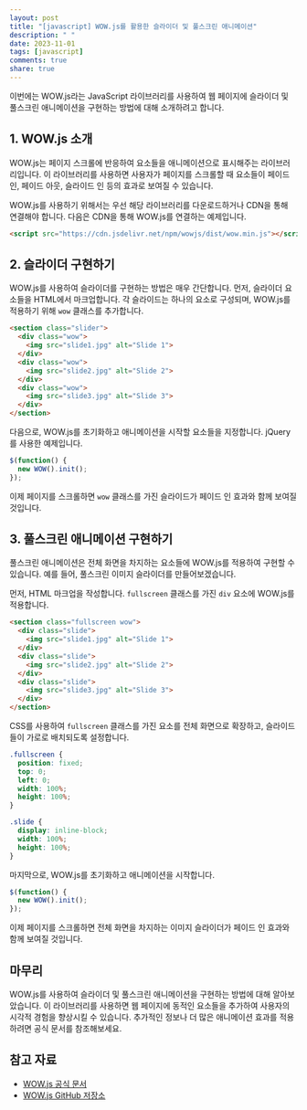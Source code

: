 ```yaml
---
layout: post
title: "[javascript] WOW.js를 활용한 슬라이더 및 풀스크린 애니메이션"
description: " "
date: 2023-11-01
tags: [javascript]
comments: true
share: true
---
```


이번에는 WOW.js라는 JavaScript 라이브러리를 사용하여 웹 페이지에 슬라이더 및 풀스크린 애니메이션을 구현하는 방법에 대해 소개하려고 합니다.

## 1. WOW.js 소개

WOW.js는 페이지 스크롤에 반응하여 요소들을 애니메이션으로 표시해주는 라이브러리입니다. 이 라이브러리를 사용하면 사용자가 페이지를 스크롤할 때 요소들이 페이드 인, 페이드 아웃, 슬라이드 인 등의 효과로 보여질 수 있습니다.

WOW.js를 사용하기 위해서는 우선 해당 라이브러리를 다운로드하거나 CDN을 통해 연결해야 합니다. 다음은 CDN을 통해 WOW.js를 연결하는 예제입니다.

```html
<script src="https://cdn.jsdelivr.net/npm/wowjs/dist/wow.min.js"></script>
```

## 2. 슬라이더 구현하기

WOW.js를 사용하여 슬라이더를 구현하는 방법은 매우 간단합니다. 먼저, 슬라이더 요소들을 HTML에서 마크업합니다. 각 슬라이드는 하나의 요소로 구성되며, WOW.js를 적용하기 위해 `wow` 클래스를 추가합니다.

```html
<section class="slider">
  <div class="wow">
    <img src="slide1.jpg" alt="Slide 1">
  </div>
  <div class="wow">
    <img src="slide2.jpg" alt="Slide 2">
  </div>
  <div class="wow">
    <img src="slide3.jpg" alt="Slide 3">
  </div>
</section>
```

다음으로, WOW.js를 초기화하고 애니메이션을 시작할 요소들을 지정합니다. jQuery를 사용한 예제입니다.

```javascript
$(function() {
  new WOW().init();
});
```

이제 페이지를 스크롤하면 `wow` 클래스를 가진 슬라이드가 페이드 인 효과와 함께 보여질 것입니다.

## 3. 풀스크린 애니메이션 구현하기

풀스크린 애니메이션은 전체 화면을 차지하는 요소들에 WOW.js를 적용하여 구현할 수 있습니다. 예를 들어, 풀스크린 이미지 슬라이더를 만들어보겠습니다.

먼저, HTML 마크업을 작성합니다. `fullscreen` 클래스를 가진 `div` 요소에 WOW.js를 적용합니다.

```html
<section class="fullscreen wow">
  <div class="slide">
    <img src="slide1.jpg" alt="Slide 1">
  </div>
  <div class="slide">
    <img src="slide2.jpg" alt="Slide 2">
  </div>
  <div class="slide">
    <img src="slide3.jpg" alt="Slide 3">
  </div>
</section>
```

CSS를 사용하여 `fullscreen` 클래스를 가진 요소를 전체 화면으로 확장하고, 슬라이드들이 가로로 배치되도록 설정합니다.

```css
.fullscreen {
  position: fixed;
  top: 0;
  left: 0;
  width: 100%;
  height: 100%;
}

.slide {
  display: inline-block;
  width: 100%;
  height: 100%;
}
```

마지막으로, WOW.js를 초기화하고 애니메이션을 시작합니다.

```javascript
$(function() {
  new WOW().init();
});
```

이제 페이지를 스크롤하면 전체 화면을 차지하는 이미지 슬라이더가 페이드 인 효과와 함께 보여질 것입니다.

## 마무리

WOW.js를 사용하여 슬라이더 및 풀스크린 애니메이션을 구현하는 방법에 대해 알아보았습니다. 이 라이브러리를 사용하면 웹 페이지에 동적인 요소들을 추가하여 사용자의 시각적 경험을 향상시킬 수 있습니다. 추가적인 정보나 더 많은 애니메이션 효과를 적용하려면 공식 문서를 참조해보세요.

## 참고 자료
- [WOW.js 공식 문서](https://wowjs.uk/)
- [WOW.js GitHub 저장소](https://github.com/matthieua/WOW)